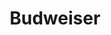 ---
title: 'Budweiser'
description: 'Lorem ipsum dolor sit amet consectetur adipisicing elit. Obcaecati sint cumque voluptatem cupiditate odit corporis.'
price: 19
---